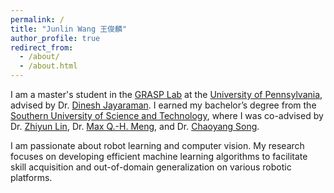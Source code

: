 ```yaml
---
permalink: /
title: "Junlin Wang 王俊麟"
author_profile: true
redirect_from: 
  - /about/
  - /about.html
---
```


I am a master's student in the [GRASP Lab](https://www.grasp.upenn.edu/) at the [University of Pennsylvania](https://www.upenn.edu/), advised by Dr. [Dinesh Jayaraman](https://www.seas.upenn.edu/~dineshj/). I earned my bachelor’s degree from the [Southern University of Science and Technology](https://www.sustech.edu.cn/en/), where I was co-advised by Dr. [Zhiyun Lin](https://www.sustech.edu.cn/en/faculties/zhiyunlin-2.html), Dr. [Max Q.-H. Meng](https://www.sustech.edu.cn/en/faculties/mengqinghu.html), and Dr. [Chaoyang Song](https://mee.sustech.edu.cn/en/jiaozhiyuangong/2978.html).

I am passionate about robot learning and computer vision. My research focuses on developing efficient machine learning algorithms to facilitate skill acquisition and out-of-domain generalization on various robotic platforms.
